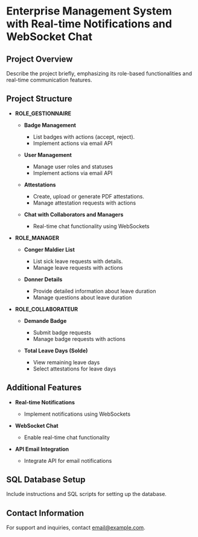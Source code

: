 # Enterprise Management System with Real-time Notifications and WebSocket Chat

## Project Overview
Describe the project briefly, emphasizing its role-based functionalities and real-time communication features.

## Project Structure
- **ROLE_GESTIONNAIRE**
  - **Badge Management**
    - List badges <!-- ![List icon](https://via.placeholder.com/20) --> with actions <!-- ![Actions icon](https://via.placeholder.com/20) --> (accept, reject).
    - Implement actions via email API <!-- ![Email icon](https://via.placeholder.com/20) -->

  - **User Management**
    - Manage user roles and statuses <!-- ![Roles icon](https://via.placeholder.com/20) -->
    - Implement actions via email API <!-- ![Email icon](https://via.placeholder.com/20) -->

  - **Attestations**
    - Create, upload <!-- ![Upload icon](https://via.placeholder.com/20) --> or generate PDF <!-- ![PDF icon](https://via.placeholder.com/20) --> attestations.
    - Manage attestation requests with actions <!-- ![Actions icon](https://via.placeholder.com/20) -->

  - **Chat with Collaborators and Managers**
    - Real-time chat functionality using WebSockets <!-- ![WebSocket icon](https://via.placeholder.com/20) -->

- **ROLE_MANAGER**
  - **Conger Maldier List**
    - List sick leave requests <!-- ![List icon](https://via.placeholder.com/20) --> with details.
    - Manage leave requests with actions <!-- ![Actions icon](https://via.placeholder.com/20) -->

  - **Donner Details**
    - Provide detailed information about leave duration <!-- ![Details icon](https://via.placeholder.com/20) -->
    - Manage questions about leave duration <!-- ![Questions icon](https://via.placeholder.com/20) -->

- **ROLE_COLLABORATEUR**
  - **Demande Badge**
    - Submit badge requests <!-- ![Request icon](https://via.placeholder.com/20) -->
    - Manage badge requests with actions <!-- ![Actions icon](https://via.placeholder.com/20) -->

  - **Total Leave Days (Solde)**
    - View remaining leave days <!-- ![Calendar icon](https://via.placeholder.com/20) -->
    - Select attestations for leave days <!-- ![Select icon](https://via.placeholder.com/20) -->

## Additional Features
- **Real-time Notifications**
  - Implement notifications using WebSockets <!-- ![WebSocket icon](https://via.placeholder.com/20) -->

- **WebSocket Chat**
  - Enable real-time chat functionality <!-- ![Chat icon](https://via.placeholder.com/20) -->

- **API Email Integration**
  - Integrate API for email notifications <!-- ![Email icon](https://via.placeholder.com/20) -->

## SQL Database Setup
Include instructions and SQL scripts for setting up the database.

## Contact Information
For support and inquiries, contact [email@example.com](mailto:email@example.com).
